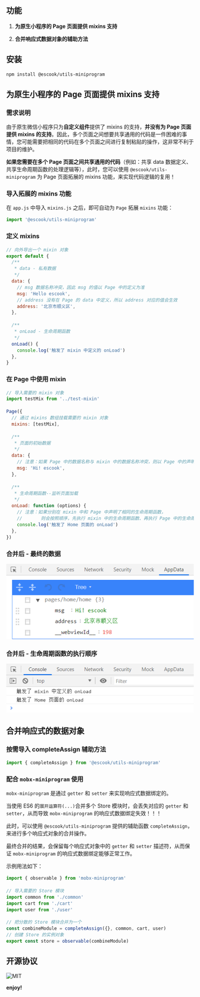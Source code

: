 ## 功能

1. **为原生小程序的 Page 页面提供 mixins 支持**

2. **合并响应式数据对象的辅助方法**

## 安装

```bash
npm install @escook/utils-miniprogram
```

## 为原生小程序的 Page 页面提供 mixins 支持

### 需求说明

由于原生微信小程序只为**自定义组件**提供了 mixins 的支持，**并没有为 Page 页面提供 mixins 的支持**。因此，多个页面之间想要共享通用的代码是一件困难的事情，您可能需要把相同的代码在多个页面之间进行复制粘贴的操作，这非常不利于项目的维护。

**如果您需要在多个 Page 页面之间共享通用的代码**（例如：共享 data 数据定义、共享生命周期函数的处理逻辑等），此时，您可以使用 `@escook/utils-miniprogram` 为 Page 页面拓展的 mixins 功能，来实现代码逻辑的复用！

### 导入拓展的 mixins 功能

在 `app.js` 中导入 `mixins.js` 之后，即可自动为 `Page` 拓展 `mixins` 功能：

```js
import '@escook/utils-miniprogram'
```

### 定义 mixins

```js
// 向外导出一个 mixin 对象
export default {
  /**
   * data - 私有数据
   */
  data: {
    // msg 数据名称冲突，因此 msg 的值以 Page 中的定义为准
    msg: 'Hello escook',
    // address 没有在 Page 的 data 中定义，所以 address 对应的值会生效
    address: '北京市顺义区',
  },

  /**
   * onLoad - 生命周期函数
   */
  onLoad() {
    console.log('触发了 mixin 中定义的 onLoad')
  },
}
```

### 在 Page 中使用 mixin

```js
// 导入需要的 mixin 对象
import testMix from '../test-mixin'

Page({
  // 通过 mixins 数组挂载需要的 mixin 对象
  mixins: [testMix],

  /**
   * 页面的初始数据
   */
  data: {
    // 注意：如果 Page 中的数据名称与 mixin 中的数据名称冲突，则以 Page 中的声明为准
    msg: 'Hi! escook',
  },

  /**
   * 生命周期函数--监听页面加载
   */
  onLoad: function (options) {
    // 注意：如果分别在 mixin 中和 Page 中声明了相同的生命周期函数，
    //       则会按照顺序，先执行 mixin 中的生命周期函数、再执行 Page 中的生命周期函数
    console.log('触发了 Home 页面的 onLoad')
  },
})
```

### 合并后 - 最终的数据

![](https://github.com/liulongbin1314/utils-miniprogram/blob/master/assets/images/data.png)

### 合并后 - 生命周期函数的执行顺序

![](https://github.com/liulongbin1314/utils-miniprogram/blob/master/assets/images/console.png)

## 合并响应式的数据对象

### 按需导入 completeAssign 辅助方法

```js
import { completeAssign } from '@escook/utils-miniprogram'
```

### 配合 `mobx-miniprogram` 使用

`mobx-miniprogram` 是通过 `getter` 和 `setter` 来实现响应式数据绑定的。

当使用 ES6 的`展开运算符(...)`合并多个 Store 模块时，会丢失对应的 `getter` 和 `setter`，从而导致 `mobx-miniprogram` 的响应式数据绑定失效！！！

此时，可以使用 `@escook/utils-miniprogram` 提供的辅助函数 `completeAssign`，来进行多个响应式对象的合并操作。

最终合并的结果，会保留每个响应式对象中的 `getter` 和 `setter` 描述符，从而保证 `mobx-miniprogram` 的响应式数据绑定能够正常工作。

示例用法如下：

```js
import { observable } from 'mobx-miniprogram'

// 导入需要的 Store 模块
import common from './common'
import cart from './cart'
import user from './user'

// 把分散的 Store 模块合并为一个
const combineModule = completeAssign({}, common, cart, user)
// 创建 Store 的实例对象
export const store = observable(combineModule)
```

## 开源协议

![MIT](https://img.shields.io/badge/License-MIT-blue)

**enjoy!**
